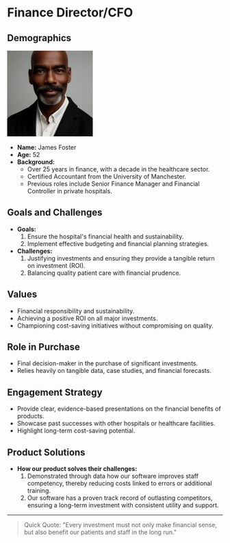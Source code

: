 # Finance Director/CFO

## Demographics
<img src="images/CFO.webp" height=200/>

- **Name:** James Foster
- **Age:** 52
- **Background:** 
  - Over 25 years in finance, with a decade in the healthcare sector.
  - Certified Accountant from the University of Manchester.
  - Previous roles include Senior Finance Manager and Financial Controller in private hospitals.

## Goals and Challenges
- **Goals:** 
  1. Ensure the hospital's financial health and sustainability.
  2. Implement effective budgeting and financial planning strategies.
- **Challenges:** 
  1. Justifying investments and ensuring they provide a tangible return on investment (ROI).
  2. Balancing quality patient care with financial prudence.

## Values
- Financial responsibility and sustainability.
- Achieving a positive ROI on all major investments.
- Championing cost-saving initiatives without compromising on quality.

## Role in Purchase
- Final decision-maker in the purchase of significant investments.
- Relies heavily on tangible data, case studies, and financial forecasts.

## Engagement Strategy
- Provide clear, evidence-based presentations on the financial benefits of products.
- Showcase past successes with other hospitals or healthcare facilities.
- Highlight long-term cost-saving potential.

## Product Solutions
- **How our product solves their challenges:**
  1. Demonstrated through data how our software improves staff competency, thereby reducing costs linked to errors or additional training.
  2. Our software has a proven track record of outlasting competitors, ensuring a long-term investment with consistent utility and support.

---
> Quick Quote: "Every investment must not only make financial sense, but also benefit our patients and staff in the long run."